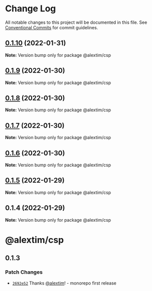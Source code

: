 # Change Log

All notable changes to this project will be documented in this file.
See [Conventional Commits](https://conventionalcommits.org) for commit guidelines.

## [0.1.10](https://github.com/alextim/at-blog/compare/@alextim/csp@0.1.9...@alextim/csp@0.1.10) (2022-01-31)

**Note:** Version bump only for package @alextim/csp





## [0.1.9](https://github.com/alextim/at-blog/compare/@alextim/csp@0.1.8...@alextim/csp@0.1.9) (2022-01-30)

**Note:** Version bump only for package @alextim/csp





## [0.1.8](https://github.com/alextim/at-blog/compare/@alextim/csp@0.1.7...@alextim/csp@0.1.8) (2022-01-30)

**Note:** Version bump only for package @alextim/csp





## [0.1.7](https://github.com/alextim/at-blog/compare/@alextim/csp@0.1.6...@alextim/csp@0.1.7) (2022-01-30)

**Note:** Version bump only for package @alextim/csp





## [0.1.6](https://github.com/alextim/at-blog/compare/@alextim/csp@0.1.5...@alextim/csp@0.1.6) (2022-01-30)

**Note:** Version bump only for package @alextim/csp





## [0.1.5](https://github.com/alextim/at-blog/compare/@alextim/csp@0.1.4...@alextim/csp@0.1.5) (2022-01-29)

**Note:** Version bump only for package @alextim/csp

## 0.1.4 (2022-01-29)

**Note:** Version bump only for package @alextim/csp

# @alextim/csp

## 0.1.3

### Patch Changes

- [`2692e52`](https://github.com/alextim/at-blog/commit/2692e524fe2bf10e47e1a4fbd6f7173ca1be3b65) Thanks [@alextim](https://github.com/alextim)! - monorepo first release
